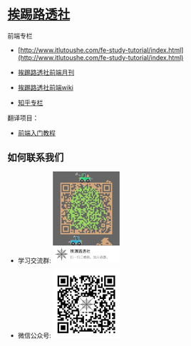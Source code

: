 # [挨踢路透社](http://www.itlutoushe.com)

前端专栏

* [http://www.itlutoushe.com/fe-study-tutorial/index.html](http://www.itlutoushe.com/fe-study-tutorial/index.html)

* [挨踢路透社前端月刊](http://www.itlutoushe.com/fe-study-tutorial/papers/paper.html)

* [挨踢路透社前端wiki](http://www.itlutoushe.com/fe-study-tutorial/wiki/)

* [知乎专栏](https://zhuanlan.zhihu.com/future-fe)

翻译项目：

* [前端入门教程](http://fe-primary-tutorial.itlutoushe.com/)


## 如何联系我们

* 学习交流群: <img width="150" src="./src/img/ffe-qq.png" alt="qq">

* 微信公众号: <img width="150" src="./src/img/it-weixin.jpg" alt="weixin">